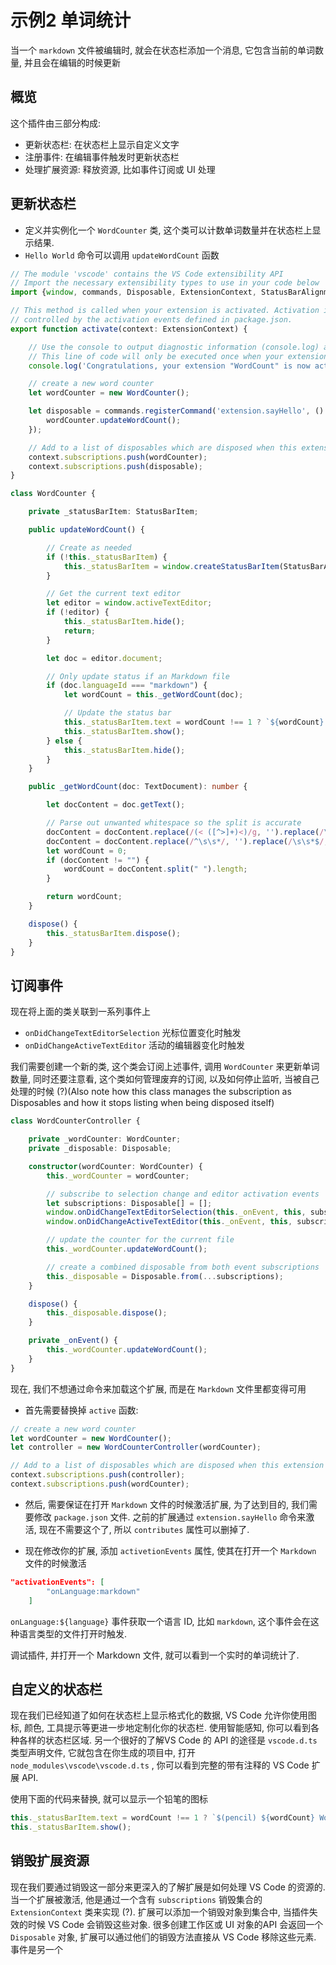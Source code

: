 # 示例2 单词统计

当一个 `markdown` 文件被编辑时, 就会在状态栏添加一个消息, 它包含当前的单词数量, 并且会在编辑的时候更新

## 概览

这个插件由三部分构成:
- 更新状态栏: 在状态栏上显示自定义文字
- 注册事件: 在编辑事件触发时更新状态栏
- 处理扩展资源: 释放资源, 比如事件订阅或 UI 处理

## 更新状态栏

- 定义并实例化一个 `WordCounter` 类, 这个类可以计数单词数量并在状态栏上显示结果.
- `Hello World` 命令可以调用 `updateWordCount` 函数

```typescript
// The module 'vscode' contains the VS Code extensibility API
// Import the necessary extensibility types to use in your code below
import {window, commands, Disposable, ExtensionContext, StatusBarAlignment, StatusBarItem, TextDocument} from 'vscode';

// This method is called when your extension is activated. Activation is
// controlled by the activation events defined in package.json.
export function activate(context: ExtensionContext) {

    // Use the console to output diagnostic information (console.log) and errors (console.error).
    // This line of code will only be executed once when your extension is activated.
    console.log('Congratulations, your extension "WordCount" is now active!');

    // create a new word counter
    let wordCounter = new WordCounter();

    let disposable = commands.registerCommand('extension.sayHello', () => {
        wordCounter.updateWordCount();
    });

    // Add to a list of disposables which are disposed when this extension is deactivated.
    context.subscriptions.push(wordCounter);
    context.subscriptions.push(disposable);
}

class WordCounter {

    private _statusBarItem: StatusBarItem;

    public updateWordCount() {

        // Create as needed
        if (!this._statusBarItem) {
            this._statusBarItem = window.createStatusBarItem(StatusBarAlignment.Left);
        }

        // Get the current text editor
        let editor = window.activeTextEditor;
        if (!editor) {
            this._statusBarItem.hide();
            return;
        }

        let doc = editor.document;

        // Only update status if an Markdown file
        if (doc.languageId === "markdown") {
            let wordCount = this._getWordCount(doc);

            // Update the status bar
            this._statusBarItem.text = wordCount !== 1 ? `${wordCount} Words` : '1 Word';
            this._statusBarItem.show();
        } else { 
            this._statusBarItem.hide();
        }
    }

    public _getWordCount(doc: TextDocument): number {

        let docContent = doc.getText();

        // Parse out unwanted whitespace so the split is accurate
        docContent = docContent.replace(/(< ([^>]+)<)/g, '').replace(/\s+/g, ' ');
        docContent = docContent.replace(/^\s\s*/, '').replace(/\s\s*$/, '');
        let wordCount = 0;
        if (docContent != "") {
            wordCount = docContent.split(" ").length;
        }

        return wordCount;
    }

    dispose() {
        this._statusBarItem.dispose();
    }
}
```

## 订阅事件

现在将上面的类关联到一系列事件上
- `onDidChangeTextEditorSelection` 光标位置变化时触发
- `onDidChangeActiveTextEditor` 活动的编辑器变化时触发

我们需要创建一个新的类, 这个类会订阅上述事件, 调用 `WordCounter` 来更新单词数量, 同时还要注意看, 这个类如何管理废弃的订阅, 以及如何停止监听, 当被自己处理的时候 (?)(Also note how this class manages the subscription as Disposables and how it stops listing when being disposed itself)

```ts
class WordCounterController {

    private _wordCounter: WordCounter;
    private _disposable: Disposable;

    constructor(wordCounter: WordCounter) {
        this._wordCounter = wordCounter;

        // subscribe to selection change and editor activation events
        let subscriptions: Disposable[] = [];
        window.onDidChangeTextEditorSelection(this._onEvent, this, subscriptions);
        window.onDidChangeActiveTextEditor(this._onEvent, this, subscriptions);

        // update the counter for the current file
        this._wordCounter.updateWordCount();

        // create a combined disposable from both event subscriptions
        this._disposable = Disposable.from(...subscriptions);
    }

    dispose() {
        this._disposable.dispose();
    }

    private _onEvent() {
        this._wordCounter.updateWordCount();
    }
}
```

现在, 我们不想通过命令来加载这个扩展, 而是在 `Markdown` 文件里都变得可用

- 首先需要替换掉 `active` 函数:

```ts
// create a new word counter
let wordCounter = new WordCounter();
let controller = new WordCounterController(wordCounter);

// Add to a list of disposables which are disposed when this extension is deactivated.
context.subscriptions.push(controller);
context.subscriptions.push(wordCounter);
```

- 然后, 需要保证在打开 `Markdown` 文件的时候激活扩展, 为了达到目的, 我们需要修改 `package.json` 文件. 之前的扩展通过 `extension.sayHello` 命令来激活, 现在不需要这个了, 所以 `contributes` 属性可以删掉了.

- 现在修改你的扩展, 添加 `activetionEvents` 属性, 使其在打开一个 `Markdown` 文件的时候激活

```json
"activationEvents": [
        "onLanguage:markdown"
    ]
```

`onLanguage:${language}` 事件获取一个语言 ID, 比如 `markdown`, 这个事件会在这种语言类型的文件打开时触发.

调试插件, 并打开一个 Markdown 文件, 就可以看到一个实时的单词统计了.

## 自定义的状态栏

现在我们已经知道了如何在状态栏上显示格式化的数据, VS Code 允许你使用图标, 颜色, 工具提示等更进一步地定制化你的状态栏. 使用智能感知, 你可以看到各种各样的状态栏区域. 另一个很好的了解VS Code 的 API 的途径是 `vscode.d.ts` 类型声明文件, 它就包含在你生成的项目中, 打开 `node_modules\vscode\vscode.d.ts` , 你可以看到完整的带有注释的 VS Code 扩展 API.

使用下面的代码来替换, 就可以显示一个铅笔的图标
```ts
this._statusBarItem.text = wordCount !== 1 ? `$(pencil) ${wordCount} Words` : '$(pencil) 1 Word';
this._statusBarItem.show();
```

## 销毁扩展资源

现在我们要通过销毁这一部分来更深入的了解扩展是如何处理 VS Code 的资源的.
当一个扩展被激活, 他是通过一个含有 `subscriptions` 销毁集合的 `ExtensionContext` 类来实现 (?). 扩展可以添加一个销毁对象到集合中, 当插件失效的时候 VS Code 会销毁这些对象.
很多创建工作区或 UI 对象的API 会返回一个 `Disposable` 对象, 扩展可以通过他们的销毁方法直接从 VS Code 移除这些元素.
事件是另一个